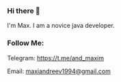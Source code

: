### Hi there 👋

I'm Max. I am a novice java developer. 

### Follow Me:

Telegram: https://t.me/and_maxim

Email: maxiandreev1994@gmail.com
